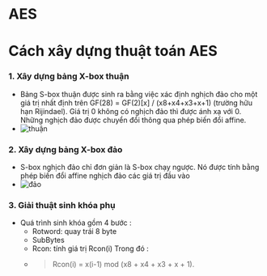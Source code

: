 # AES  
# Cách xây dựng thuật toán AES  
### 1. Xây dựng bảng X-box thuận  
 * Bảng S-box thuận được sinh ra bằng việc xác định nghịch đảo cho một giá trị nhất định trên GF(28) = GF(2)[x] / (x8+x4+x3+x+1) (trường hữu hạn Rijindael). Giá trị 0 không có nghịch đảo thì được ánh xạ với 0. Những nghịch đảo được chuyển đổi thông qua phép biến đổi affine.  
 * ![thuận](https://viblo.asia/uploads/ac735e46-c67f-4024-9989-45780195805e.png)    
### 2. Xây dựng bảng X-box đảo  
 * S-box nghịch đảo chỉ đơn giản là S-box chạy ngược. Nó được tính bằng phép biến đổi affine nghịch đảo các giá trị đầu vào  
 * ![đảo](https://viblo.asia/uploads/67e81061-f1ed-4a5a-b5c4-b2d5cc4cd79d.png)  
### 3. Giải thuật sinh khóa phụ  
 * Quá trình sinh khóa gồm 4 bước :  
   * Rotword: quay trái 8 byte  
   * SubBytes  
   * Rcon: tính giá trị Rcon(i) Trong đó :  
   * > Rcon(i) = x(i-1) mod (x8 + x4 + x3 + x + 1).  
   
   
